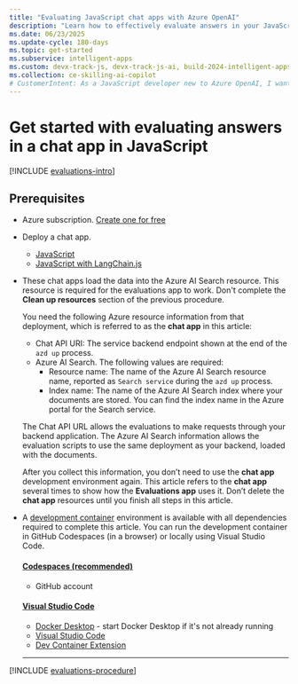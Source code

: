 ```yaml
---
title: "Evaluating JavaScript chat apps with Azure OpenAI"
description: "Learn how to effectively evaluate answers in your JavaScript RAG-based chat app using Azure OpenAI. Generate sample prompts, run evaluations, and analyze results."
ms.date: 06/23/2025
ms.update-cycle: 180-days
ms.topic: get-started
ms.subservice: intelligent-apps
ms.custom: devx-track-js, devx-track-js-ai, build-2024-intelligent-apps
ms.collection: ce-skilling-ai-copilot
# CustomerIntent: As a JavaScript developer new to Azure OpenAI, I want to evaluate the answers of my chat app and determine the best prompt.
---
```

# Get started with evaluating answers in a chat app in JavaScript

[!INCLUDE [evaluations-intro](../../ai/includes/evaluations-introduction.md)]

## Prerequisites

* Azure subscription.  [Create one for free](https://azure.microsoft.com/free/ai-services?azure-portal=true) 

* Deploy a chat app.

    * [JavaScript](get-started-app-chat-template.md)
    * [JavaScript with LangChain.js](get-started-app-chat-template-langchainjs.md)

* These chat apps load the data into the Azure AI Search resource. This resource is required for the evaluations app to work. Don't complete the **Clean up resources** section of the previous procedure.

    You need the following Azure resource information from that deployment, which is referred to as the **chat app** in this article:

    * Chat API URI: The service backend endpoint shown at the end of the `azd up` process.
    * Azure AI Search. The following values are required:
         * Resource name: The name of the Azure AI Search resource name, reported as `Search service` during the `azd up` process.
        * Index name: The name of the Azure AI Search index where your documents are stored. You can find the index name in the Azure portal for the Search service.

    The Chat API URL allows the evaluations to make requests through your backend application. The Azure AI Search information allows the evaluation scripts to use the same deployment as your backend, loaded with the documents.

    After you collect this information, you don’t need to use the **chat app** development environment again. This article refers to the **chat app** several times to show how the **Evaluations app** uses it. Don’t delete the **chat app** resources until you finish all steps in this article.

* A [development container](https://containers.dev/) environment is available with all dependencies required to complete this article. You can run the development container in GitHub Codespaces (in a browser) or locally using Visual Studio Code.

    #### [Codespaces (recommended)](#tab/github-codespaces)
    
    * GitHub account

    #### [Visual Studio Code](#tab/visual-studio-code)
    * [Docker Desktop](https://www.docker.com/products/docker-desktop/) - start Docker Desktop if it's not already running
    * [Visual Studio Code](https://code.visualstudio.com/)
    * [Dev Container Extension](https://marketplace.visualstudio.com/items?itemName=ms-vscode-remote.remote-containers)

    ---

[!INCLUDE [evaluations-procedure](../../ai/includes/evaluations-procedure.md)]
